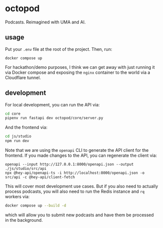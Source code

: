 # octopod
Podcasts. Reimagined with UMA and AI.

## usage
Put your `.env` file at the root of the project. Then, run:

```bask
docker compose up
```

For hackathon/demo purposes, I think we can get away with just running it via Docker compose and
exposing the `nginx` container to the world via a Cloudflare tunnel.

## development
For local development, you can run the API via:

```bash
cd core
pipenv run fastapi dev octopod/core/server.py
```

And the frontend via:

```bash
cd js/studio
npm run dev
```

Note that we are using the `openapi` CLI to generate the API client for the frontend. If you made
changes to the API, you can regenerate the client via:

```
openapi --input http://127.0.0.1:8000/openapi.json --output ./js/studio/src/api
npx @hey-api/openapi-ts -i http://localhost:8000/openapi.json -o src/api -c @hey-api/client-fetch
```

This will cover most development use cases. But if you also need to actually process podcasts, you 
will also need to run the Redis instance and `rq` workers via:

```bash
docker compose up --build -d
```

which will allow you to submit new podcasts and have them be processed in the background.
